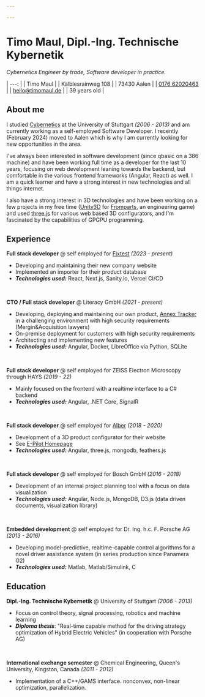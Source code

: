 ```yaml
---

---
```


# Timo Maul, Dipl.-Ing. Technische Kybernetik

_Cybernetics Engineer by trade, Software developer in practice._

| ---: | 
| Timo Maul |
| Kälblesrainweg 108 |
| 73430 Aalen |
| [0176 62020463](tel:+4917662020463) |
| [hello@timomaul.de](mailto:hello@timomaul.de) |
| 39 years old |

## About me

I studied [Cybernetics](https://www.gkm.uni-stuttgart.de/techkyb) at the University of Stuttgart *(2006 - 2013)* and am currently working as a self-employed Software Developer. I recently (February 2024) moved to Aalen which is why I am currently looking for new opportunities in the area. 

I've always been interested in software development (since qbasic on a 386 machine) and have been working full time as a developer for the last 10 years, focusing on web development leaning towards the backend, but comfortable in the various frontend frameworks (Angular, React) as well. I am a quick learner and have a strong interest in new technologies and all things internet. 

I also have a strong interest in 3D technologies and have been working on a few projects in my free time ([Unity3D](https://unity3d.com) for [Fromparts](https://fromparts.de), an engineering game) and used [three.js](https://threejs.org) for various web based 3D configurators, and I'm fascinated by the capabilities of GPGPU programming.

## Experience

**Full stack developer** @ self employed for [Fixtest](https://fixtest.de) *(2023 - present)*
  - Developing and maintaining their new company website
  - Implemented an importer for their product database
  - **_Technologies used:_** React, Next.js, Sanity.io, Vercel CI/CD
<br>

**CTO / Full stack developer** @ Literacy GmbH *(2021 - present)*
  - Developing, deploying and maintaining our own product, [Annex Tracker](https://annex-tracker.de) in a challenging environment with high security requirements (Mergin&Acquisition lawyers)
  - On-premise deployment for customers with high security requirements
  - Architecting and implementing new features
  - **_Technologies used:_** Angular, Docker, LibreOffice via Python, SQLite
<br>

**Full stack developer** @ self employed for ZEISS Electron Microscopy through HAYS *(2019 - 22)*
  - Mainly focused on the frontend with a realtime interface to a C# backend 
  - **_Technologies used:_** Angular, .NET Core, SignalR
<br>

**Full stack developer** @ self employed for [Alber](https://alber.de) *(2018 - 2020)*
  - Development of a 3D product configurator for their website
  - See [E-Pilot Homepage](https://e-pilot.alber.de/de/viewer/e-pilot/)
  - **_Technologies used:_** Angular, three.js, mongodb, feathers.js
<br>

**Full stack developer** @ self employed for Bosch GmbH *(2016 - 2018)*
  - Development of an internal project planning tool with a focus on data visualization
  - **_Technologies used:_** Angular, Node.js, MongoDB, D3.js (data driven documents, visualization library)
<br>

**Embedded development** @ self employed for Dr. Ing. h.c. F. Porsche AG *(2013 - 2016)*
  - Developing model-predictive, realtime-capable control algorithms for a novel driver assistance system (in series production since Panamera G2)
  - **_Technologies used:_** Matlab, Matlab/Simulink, C

## Education

**Dipl.-Ing. Technische Kybernetik** @ University of Stuttgart *(2006 - 2013)*
  - Focus on control theory, signal processing, robotics and machine learning
  - **_Diploma thesis_**: "Real-time capable method for the driving strategy optimization of Hybrid Electric Vehicles" (in cooperation with Porsche AG)
<br>

**International exchange semester** @ Chemical Engineering, Queen's University, Kingston, Canada  *(2011 - 2012)*
  - Implementation of a C++/GAMS interface. nonconvex, non-linear optimization, parallelization.
  

